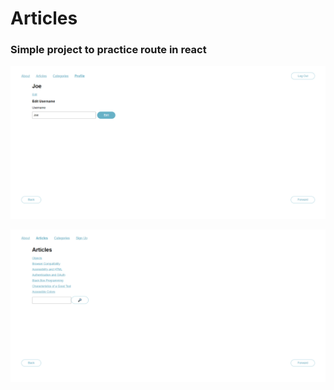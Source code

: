 # Articles

### Simple project to practice route in react

![Alt text](profile.png)


![Alt text](articles.png)